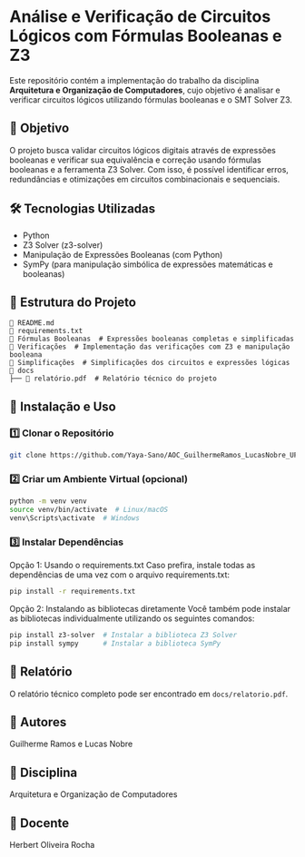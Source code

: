 
# Análise e Verificação de Circuitos Lógicos com Fórmulas Booleanas e Z3

Este repositório contém a implementação do trabalho da disciplina **Arquitetura e Organização de Computadores**, cujo objetivo é analisar e verificar circuitos lógicos utilizando fórmulas booleanas e o SMT Solver Z3.

## 📌 Objetivo

O projeto busca validar circuitos lógicos digitais através de expressões booleanas e verificar sua equivalência e correção usando fórmulas booleanas e a ferramenta Z3 Solver. Com isso, é possível identificar erros, redundâncias e otimizações em circuitos combinacionais e sequenciais.

## 🛠 Tecnologias Utilizadas

- Python
- Z3 Solver (z3-solver)
- Manipulação de Expressões Booleanas (com Python)
- SymPy (para manipulação simbólica de expressões matemáticas e booleanas)

## 📂 Estrutura do Projeto

```plaintext
📜 README.md
📜 requirements.txt
📂 Fórmulas Booleanas  # Expressões booleanas completas e simplificadas
📂 Verificações  # Implementação das verificações com Z3 e manipulação booleana
📂 Simplificações  # Simplificações dos circuitos e expressões lógicas
📂 docs
├── 📜 relatório.pdf  # Relatório técnico do projeto
```

## 🚀 Instalação e Uso

### 1️⃣ Clonar o Repositório

```bash
git clone https://github.com/Yaya-Sano/AOC_GuilhermeRamos_LucasNobre_UFRR2024_ProjetoFinal.git

```

### 2️⃣ Criar um Ambiente Virtual (opcional)

```bash
python -m venv venv
source venv/bin/activate  # Linux/macOS
venv\Scripts\activate  # Windows
```

### 3️⃣ Instalar Dependências

Opção 1: Usando o requirements.txt
Caso prefira, instale todas as dependências de uma vez com o arquivo requirements.txt:

```bash
pip install -r requirements.txt
```

Opção 2: Instalando as bibliotecas diretamente
Você também pode instalar as bibliotecas individualmente utilizando os seguintes comandos:
```bash
pip install z3-solver  # Instalar a biblioteca Z3 Solver
pip install sympy      # Instalar a biblioteca SymPy

```

## 📖 Relatório

O relatório técnico completo pode ser encontrado em `docs/relatorio.pdf`.

## 🔹 Autores

Guilherme Ramos e Lucas Nobre

## 🔹 Disciplina

Arquitetura e Organização de Computadores

## 🔹 Docente

Herbert Oliveira Rocha
